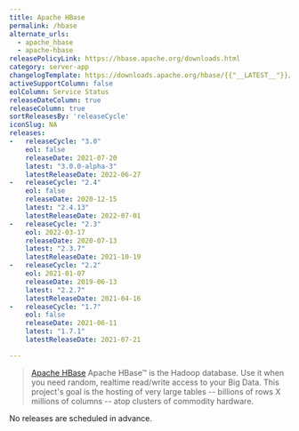 ```yaml
---
title: Apache HBase
permalink: /hbase
alternate_urls:
  - apache_hbase
  - apache-hbase
releasePolicyLink: https://hbase.apache.org/downloads.html
category: server-app
changelogTemplate: https://downloads.apache.org/hbase/{{"__LATEST__"}}/CHANGES.md
activeSupportColumn: false
eolColumn: Service Status
releaseDateColumn: true
releaseColumn: true
sortReleasesBy: 'releaseCycle'
iconSlug: NA
releases:
-   releaseCycle: "3.0"
    eol: false
    releaseDate: 2021-07-20
    latest: "3.0.0-alpha-3"
    latestReleaseDate: 2022-06-27
-   releaseCycle: "2.4"
    eol: false
    releaseDate: 2020-12-15
    latest: "2.4.13"
    latestReleaseDate: 2022-07-01
-   releaseCycle: "2.3"
    eol: 2022-03-17
    releaseDate: 2020-07-13
    latest: "2.3.7"
    latestReleaseDate: 2021-10-19
-   releaseCycle: "2.2"
    eol: 2021-01-07
    releaseDate: 2019-06-13
    latest: "2.2.7"
    latestReleaseDate: 2021-04-16
-   releaseCycle: "1.7"
    eol: false
    releaseDate: 2021-06-11
    latest: "1.7.1"    
    latestReleaseDate: 2021-07-21

---
```


> [Apache HBase](https://hbase.apache.org/) Apache HBase™ is the Hadoop database. Use it when you need random, realtime read/write access to your Big Data. This project's goal is the hosting of very large tables -- billions of rows X millions of columns -- atop clusters of commodity hardware.

No releases are scheduled in advance.

